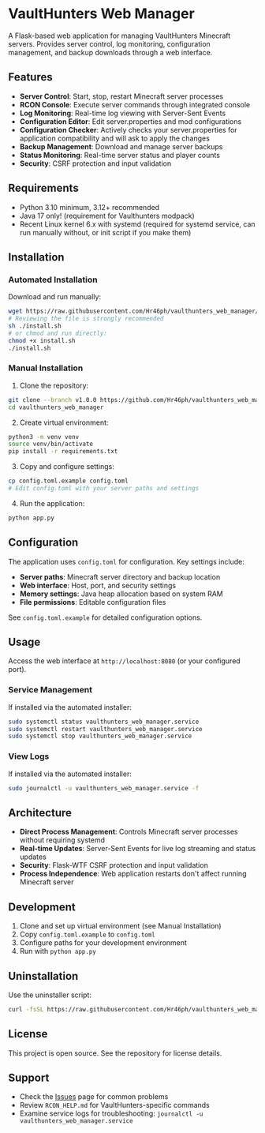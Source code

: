 # VaultHunters Web Manager

A Flask-based web application for managing VaultHunters Minecraft servers. Provides server control, log monitoring, configuration management, and backup downloads through a web interface.

## Features

- **Server Control**: Start, stop, restart Minecraft server processes
- **RCON Console**: Execute server commands through integrated console
- **Log Monitoring**: Real-time log viewing with Server-Sent Events
- **Configuration Editor**: Edit server.properties and mod configurations
- **Configuration Checker**: Actively checks your server.properties for application compatibility and will ask to apply the changes 
- **Backup Management**: Download and manage server backups
- **Status Monitoring**: Real-time server status and player counts
- **Security**: CSRF protection and input validation

## Requirements

- Python 3.10 minimum, 3.12+ recommended
- Java 17 only! (requirement for Vaulthunters modpack)
- Recent Linux kernel 6.x with systemd (required for systemd service, can run manually without, or init script if you make them)

## Installation

### Automated Installation

Download and run manually:

```bash
wget https://raw.githubusercontent.com/Hr46ph/vaulthunters_web_manager/main/install.sh
# Reviewing the file is strongly recommended
sh ./install.sh
# or chmod and run directly:
chmod +x install.sh
./install.sh
```

### Manual Installation

1. Clone the repository:
```bash
git clone --branch v1.0.0 https://github.com/Hr46ph/vaulthunters_web_manager.git
cd vaulthunters_web_manager
```

2. Create virtual environment:
```bash
python3 -m venv venv
source venv/bin/activate
pip install -r requirements.txt
```

3. Copy and configure settings:
```bash
cp config.toml.example config.toml
# Edit config.toml with your server paths and settings
```

4. Run the application:
```bash
python app.py
```

## Configuration

The application uses `config.toml` for configuration. Key settings include:

- **Server paths**: Minecraft server directory and backup location
- **Web interface**: Host, port, and security settings
- **Memory settings**: Java heap allocation based on system RAM
- **File permissions**: Editable configuration files

See `config.toml.example` for detailed configuration options.

## Usage

Access the web interface at `http://localhost:8080` (or your configured port).

### Service Management

If installed via the automated installer:

```bash
sudo systemctl status vaulthunters_web_manager.service
sudo systemctl restart vaulthunters_web_manager.service
sudo systemctl stop vaulthunters_web_manager.service
```

### View Logs

If installed via the automated installer:

```bash
sudo journalctl -u vaulthunters_web_manager.service -f
```

## Architecture

- **Direct Process Management**: Controls Minecraft server processes without requiring systemd
- **Real-time Updates**: Server-Sent Events for live log streaming and status updates
- **Security**: Flask-WTF CSRF protection and input validation
- **Process Independence**: Web application restarts don't affect running Minecraft server

## Development

1. Clone and set up virtual environment (see Manual Installation)
2. Copy `config.toml.example` to `config.toml`
3. Configure paths for your development environment
4. Run with `python app.py`

## Uninstallation

Use the uninstaller script:

```bash
curl -fsSL https://raw.githubusercontent.com/Hr46ph/vaulthunters_web_manager/main/uninstall.sh | bash
```

## License

This project is open source. See the repository for license details.

## Support

- Check the [Issues](https://github.com/Hr46ph/vaulthunters_web_manager/issues) page for common problems
- Review `RCON_HELP.md` for VaultHunters-specific commands
- Examine service logs for troubleshooting: `journalctl -u vaulthunters_web_manager.service`

